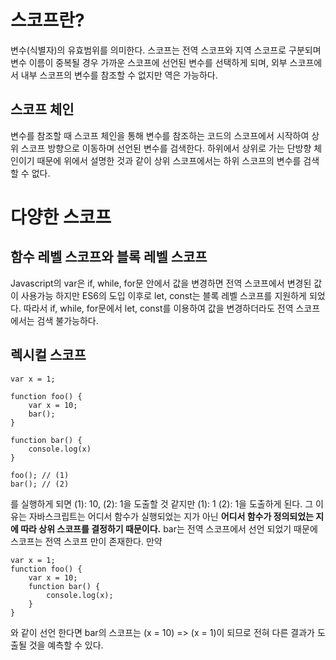 # 스코프란?

변수(식별자)의 유효범위를 의미한다. 스코프는 전역 스코프와 지역 스코프로 구분되며 변수 이름이 중복될 경우 가까운 스코프에 선언된 변수를 선택하게 되며, 외부 스코프에서 내부 스코프의 변수를 참조할 수 없지만 역은 가능하다.

## 스코프 체인

변수를 참조할 때 스코프 체인을 통해 변수를 참조하는 코드의 스코프에서 시작하여 상위 스코프 방향으로 이동하며 선언된 변수를 검색한다. 하위에서 상위로 가는 단방향 체인이기 때문에 위에서 설명한 것과 같이 상위 스코프에서는 하위 스코프의 변수를 검색할 수 없다.

# 다양한 스코프

## 함수 레벨 스코프와 블록 레벨 스코프

Javascript의 var은 if, while, for문 안에서 값을 변경하면 전역 스코프에서 변경된 값이 사용가능 하지만 ES6의 도입 이후로 let, const는 블록 레벨 스코프를 지원하게 되었다. 따라서 if, while, for문에서 let, const를 이용하여 값을 변경하더라도 전역 스코프에서는 검색 불가능하다.

## 렉시컬 스코프

```
var x = 1;

function foo() {
    var x = 10;
    bar();
}

function bar() {
    console.log(x)
}

foo(); // (1)
bar(); // (2)
```

를 실행하게 되면 (1): 10, (2): 1을 도출할 것 같지만 (1): 1 (2): 1을 도출하게 된다. 그 이유는 자바스크립트는 어디서 함수가 실행되었는 지가 아닌 **어디서 함수가 정의되었는 지에 따라 상위 스코프를 결정하기 때문이다.** bar는 전역 스코프에서 선언 되었기 때문에 스코프는 전역 스코프 만이 존재한다. 만약

```
var x = 1;
function foo() {
    var x = 10;
    function bar() {
        console.log(x);
    }
}
```

와 같이 선언 한다면 bar의 스코프는 (x = 10) => (x = 1)이 되므로 전혀 다른 결과가 도출될 것을 예측할 수 있다.
